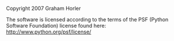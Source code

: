Copyright 2007 Graham Horler

The software is licensed according to the terms of the PSF (Python Software Foundation) license found here: http://www.python.org/psf/license/